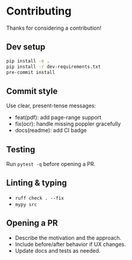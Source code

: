 # Contributing

Thanks for considering a contribution!

## Dev setup
```bash
pip install -e .
pip install -r dev-requirements.txt
pre-commit install
```

## Commit style
Use clear, present-tense messages:
- feat(pdf): add page-range support
- fix(ocr): handle missing poppler gracefully
- docs(readme): add CI badge

## Testing
Run `pytest -q` before opening a PR.

## Linting & typing
- `ruff check . --fix`
- `mypy src`

## Opening a PR
- Describe the motivation and the approach.
- Include before/after behavior if UX changes.
- Update docs and tests as needed.
